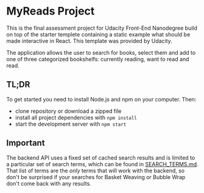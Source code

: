 # MyReads Project

This is the final assessment project for Udacity Front-End Nanodegree build on top of the starter templete containing a static example what should be made interactive in React. This template was provided by Udacity. 

The application allows the user to search for books, select them and add to one of three categorized bookshelfs: currently reading, want to read and read.


## TL;DR

To get started you need to install Node.js and npm on your computer. Then:

* clone repository or download a zipped file
* install all project dependencies with `npm install`
* start the development server with `npm start`

## Important
The backend API uses a fixed set of cached search results and is limited to a particular set of search terms, which can be found in [SEARCH_TERMS.md](SEARCH_TERMS.md). That list of terms are the _only_ terms that will work with the backend, so don't be surprised if your searches for Basket Weaving or Bubble Wrap don't come back with any results.

